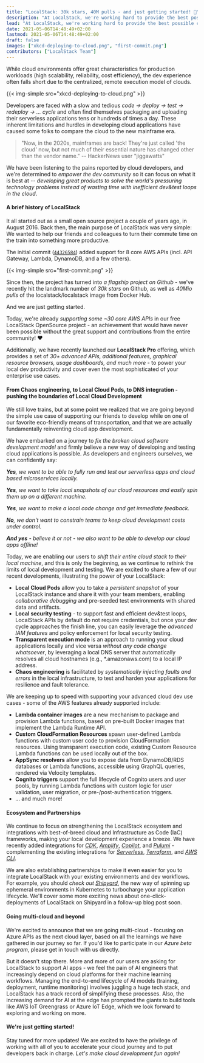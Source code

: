 ```yaml
---
title: "LocalStack: 30k stars, 40M pulls - and just getting started! 🚀"
description: "At LocalStack, we're working hard to provide the best possible cloud dev experience - giving developers back control over their environments, and enabling a highly efficient, fully local dev&test loop for your cloud applications, <i>to make cloud development fun again</i>."
lead: "At LocalStack, we're working hard to provide the best possible cloud dev experience - giving developers back control over their environments, and enabling a highly efficient, fully local dev&test loop for your cloud applications, <i>to make cloud development fun again</i>."
date: 2021-05-06T14:48:49+02:00
lastmod: 2021-05-06T14:48:49+02:00
draft: false
images: ["xkcd-deploying-to-cloud.png", "first-commit.png"]
contributors: ["LocalStack Team"]
---
```


While cloud environments offer great characteristics for production
workloads (high scalability, reliability, cost efficiency), the dev
experience often falls short due to the centralized, remote execution
model of clouds.

{{< img-simple src="xkcd-deploying-to-cloud.png" >}}

Developers are faced with a slow and tedious
*code → deploy → test → redeploy → ... cycle* and often find themselves
packaging and uploading their serverless applications tens or hundreds
of times a day. These inherent limitations and hurdles in developing
cloud applications have caused some folks to compare the cloud to the
new mainframe era.

> "Now, in the 2020s, mainframes are back! They're just called 'the
> cloud' now, but not much of their essential nature has changed other
> than the vendor name."
> -- HackerNews user "jiggawatts"

We have been listening to the pains reported by cloud developers, and
we're determined to *empower the dev community* so it can focus on what
it is best at -- *developing great products to solve the world's
pressuring technology problems instead of wasting time with inefficient
dev&test loops in the cloud*.

#### A brief history of LocalStack

It all started out as a small open source project a couple of years ago,
in August 2016. Back then, the main purpose of LocalStack was very
simple: We wanted to help our friends and colleagues to turn their commute
time on the train into something more productive.

The initial commit ([`44326584`](https://github.com/localstack/localstack/commit/44326584))
added support for 8 core AWS APIs
(incl. API Gateway, Lambda, DynamoDB, and a few others).

{{< img-simple src="first-commit.png" >}}

Since then, the project has turned into *a flagship project on Github* -
we've recently hit the landmark number of *30k stars* on Github, as well
as *40Mio pulls* of the localstack/localstack image from Docker Hub.

And we are just getting started.

Today, we're already *supporting some \~30 core AWS APIs* in our free
LocalStack OpenSource project - an achievement that would have never
been possible without the great support and contributions from the
entire community! ♥️

Additionally, we have recently launched our **LocalStack Pro** offering,
which provides a set of *30+ advanced APIs, additional features,
graphical resource browsers, usage dashboards, and much more* - to power
your local dev productivity and cover even the most sophisticated of
your enterprise use cases.

#### From Chaos engineering, to Local Cloud Pods, to DNS integration - pushing the boundaries of Local Cloud Development

We still love trains, but at some point we realized that we are going
beyond the simple use case of supporting our friends to develop while on
one of our favorite eco-friendly means of transportation, and that we
are actually fundamentally reinventing cloud app development.

We have embarked on a journey to *fix the broken cloud software
development model* and firmly believe a new way of developing and
testing cloud applications is possible. As developers and engineers
ourselves, we can confidently say:

***Yes**, we want to be able to fully run and test our serverless apps and
cloud based microservices locally.*

***Yes**, we want to take local snapshots of our cloud resources and easily
spin them up on a different machine.*

***Yes**, we want to make a local code change and get immediate feedback.*

***No**, we don't want to constrain teams to keep cloud development costs
under control.*

***And yes** - believe it or not - we also want to be able to develop our
cloud apps offline!*

Today, we are enabling our users to *shift their entire cloud stack to
their local machine*, and this is only the beginning, as we continue to
rethink the limits of local development and testing. We are excited to
share a few of our recent developments, illustrating the power of your
LocalStack:

-   **Local Cloud Pods** allow you to take a *persistent snapshot* of
    your LocalStack instance and share it with your team members,
    enabling *collaborative debugging* and pre-seeded test environments
    with shared data and artifacts.
-   **Local security testing** - to support fast and efficient dev&test
    loops, LocalStack APIs by default do not require credentials, but
    once your dev cycle approaches the finish line, you can easily
    leverage the *advanced IAM features* and policy enforcement for
    local security testing.
-   **Transparent execution mode** is an approach to running your cloud
    applications locally and vice versa *without any code change
    whatsoever*, by leveraging a local DNS server that automatically
    resolves all cloud hostnames (e.g., \*.amazonaws.com) to a local IP
    address.
-   **Chaos engineering** is facilitated by *systematically injecting
    faults and errors* in the local infrastructure, to test and harden
    your applications for resilience and fault tolerance.

We are keeping up to speed with supporting your advanced cloud dev use
cases - some of the AWS features already supported include:

-   **Lambda container images** are a new mechanism to package and
    provision Lambda functions, based on pre-built Docker images that
    implement the Lambda Runtime API.
-   **Custom CloudFormation Resources** spawn user-defined Lambda
    functions with custom user code to provision CloudFormation
    resources. Using transparent execution code, existing Custom
    Resource Lambda functions can be used locally out of the box.
-   **AppSync resolvers** allow you to expose data from DynamoDB/RDS
    databases or Lambda functions, accessible using GraphQL queries,
    rendered via Velocity templates.
-   **Cognito triggers** support the full lifecycle of Cognito users and
    user pools, by running Lambda functions with custom logic for user
    validation, user migration, or pre-/post-authentication triggers.
-   ... and much more!

#### Ecosystem and Partnerships

We continue to focus on strengthening the LocalStack ecosystem and
integrations with best-of-breed cloud and Infrastructure as Code (IaC)
frameworks, making your local development experience a breeze. We have
recently added integrations for
[*CDK*](https://github.com/localstack/aws-cdk-local),
[*Amplify*](https://github.com/localstack/amplify-js-local),
[*Copilot*](https://github.com/localstack/copilot-cli-local), and
[*Pulumi*](https://github.com/localstack/pulumi-local) - complementing
the existing integrations for
[*Serverless*](https://github.com/localstack/serverless-localstack),
[*Terraform*](https://registry.terraform.io/providers/hashicorp/aws/latest/docs/guides/custom-service-endpoints#localstack),
and [*AWS CLI*](https://github.com/localstack/awscli-local).

We are also establishing partnerships to make it even easier for you to
integrate LocalStack with your existing environments and dev workflows. For
example, you should *check out* [*Shipyard*](https://shipyard.build/), the new
way of spinning up ephemeral environments in Kubernetes to turbocharge your
application lifecycle. We'll cover some more exciting news about
one-click-deployments of LocalStack on Shipyard in a follow-up blog post soon.

#### Going multi-cloud and beyond

We're excited to announce that we are going multi-cloud - focusing on
Azure APIs as the next cloud layer, based on all the learnings we have
gathered in our journey so far. If you'd like to participate in our
*Azure beta program*, please get in touch with us directly.

But it doesn't stop there. More and more of our users are asking
for LocalStack to support AI apps - we feel the pain of AI engineers
that increasingly depend on cloud platforms for their machine learning
workflows. Managing the end-to-end lifecycle of AI models (training,
deployment, runtime monitoring) involves juggling a huge tech stack, and
LocalStack has a track record of simplifying these processes. Also, the
increasing demand for AI at the edge has prompted the giants to build
tools like AWS IoT Greengrass or Azure IoT Edge, which we look forward
to exploring and working on more.

#### We're just getting started!

Stay tuned for more updates! We are excited to have the privilege of
working with all of you to accelerate your cloud journey and to put
developers back in charge. *Let's make cloud development fun again!*
